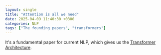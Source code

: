 ```yaml
---
layout: single
title: "Attention is all we need"
date: 2025-04-09 11:40:30 +0300
categories: NLP
tags: ["The founding papers", "transformers"]
---
```

It's a fundamental paper for current NLP, which gives us the [Transformer Architecture](https://en.wikipedia.org/wiki/Transformer_(deep_learning_architecture)).
